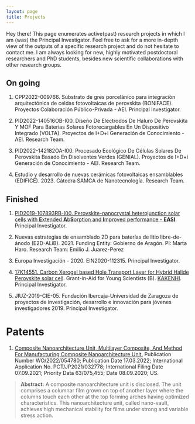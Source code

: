 ```yaml
---
layout: page
title: Projects
---
```


<p class="message">
  Hey there! This page enumerates active(past) research projects in which I am (was) the Principal Investigator. Feel free to ask for a more in-depth view of the outputs of a specific research project and do not hesitate to contact me. I am always looking for new, highly motivated postdoctoral researchers and PhD students, besides new scientific collaborations with other research groups. 
</p>


## On going

1. CPP2022-009766. Substrato de gres porcelánico para integración arquitectónica de celdas fotovoltaicas de perovskita (BONIFACE). Proyectos Colaboración Público-Privada - AEI. Principal Investigator.

2. PID2022-140516OB-I00. Diseño De Electrodos De Haluro De Perovskita Y MOF Para Baterias Solares Fotorecargables En Un Dispositivo Integrado (VOLTA). Proyectos de I+D+i Generación de Conocimiento - AEI. Research Team.

3. PID2022-142182OA-I00. Procesado Ecológico De Células Solares De Perovskita Basado En Disolventes Verdes (GENIAL). Proyectos de I+D+i Generación de Conocimiento - AEI. Research Team.

4. Estudio y desarrollo de nuevas cerámicas fotovoltaicas ensamblables (EDIFICE). 2023. Cátedra SAMCA de Nanotecnología. Research Team.


## Finished

1. [PID2019-107893RB-I00.  Perovskite-nanocrystal heterojunction solar cells with **E**xtended **A**b**S**orption and **I**mproved performance - **EASI**](https://easi.unizar.es). Principal Investigator.

2. Nuevas estrategias de ensamblado 2D para baterías de litio libre-de-ánodo (E2D-ALiB). 2021. Funding Entity: Gobierno de Aragón. PI: Marta Haro. Research Team: Emilio J. Juarez-Perez

3. Europa Investigación - 2020. EIN2020-112315. Principal Investigator.

4. [17K14551. Carbon Xerogel based Hole Transport Layer for Hybrid Halide Perovskite solar cell](https://app.dimensions.ai/details/grant/grant.6839973). Grant-in-Aid for Young Scientists (B). [KAKENHI](https://kaken.nii.ac.jp/grant/KAKENHI-PROJECT-17K14551). Principal Investigator.

5. JIUZ-2019-CIE-05. Fundación Ibercaja-Universidad de Zaragoza de proyectos de investigación, desarrollo e innovación para jóvenes investigadores 2019. Principal Investigator.





# Patents

1. [Composite Nanoarchitecture Unit, Multilayer Composite, And Method For Manufacturing Composite Nanoarchitecture Unit.](https://patentscope.wipo.int/search/en/detail.jsf?docId=WO2022054780
)
Publication Number WO/2022/054780; Publication Date 17.03.2022; International Application No. PCT/JP2021/032778; International Filing Date 07.09.2021; Priority Data 63/075,455; Date 08.09.2020; US.

> **Abstract:**
A composite nanoarchitecture unit is disclosed. The unit comprises a columnar film grown on top of another layer where the columns touch each other at the top forming arches having optimized characteristics. This nanoarchitecture unit, called nano-vault, achieves high mechanical stability for films under strong and variable stress action.






